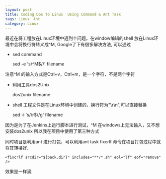 ```yaml
---
layout: post
title: Coding Dos To Linux  Using Command & Ant Task
tags: Linux　Ant
category: Linux
---
```


最近在将工程放在Linux环境中遇到个问题，在window编辑的shell 放在Linux环境中会将换行符转义成^M,
Google了下有很多解决方法, 可以通过
- sed command

    sed -e 's/^M$//' filename 

注意^M 的输入方式是Ctrl+v，Ctrl+m，是一个字符，不是两个字符

- 利用工具dos2Unix

    dos2unix filename

- shell 工程文件是在Linux环境中创建的，换行符为"\r\n",可以直接替换

    sed -i 's/\r$//g' filename 
 
因为是为了在Jenkins上运行脚本进行测试，^M 在windows上无法输入，又不想安装dos2unix
所以我在项目中使用了第三种方式

同时项目是利用ant 进行打包，可以利用ant task fixcrlf 命令在项目打包过程中就将其转换好.

    <fixcrlf srcdir="${pack.dir}" includes="**/*.sh" eol="lf" eof="remove" />

 
效果是一样滴.
